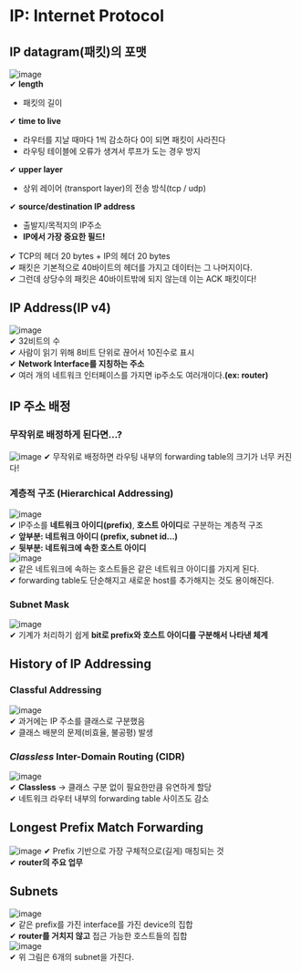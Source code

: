 # IP: Internet Protocol

## IP datagram(패킷)의 포맷

![image](https://user-images.githubusercontent.com/109324637/196198321-4f6909a6-94df-4064-b88c-749c8558a761.png)  
✔ **length**

- 패킷의 길이

✔ **time to live**

- 라우터를 지날 때마다 1씩 감소하다 0이 되면 패킷이 사라진다
- 라우팅 테이블에 오류가 생겨서 루프가 도는 경우 방지

✔ **upper layer**

- 상위 레이어 (transport layer)의 전송 방식(tcp / udp)

✔ **source/destination IP address**

- 출발지/목적지의 IP주소
- **IP에서 가장 중요한 필드!**

✔ TCP의 헤더 20 bytes + IP의 헤더 20 bytes  
✔ 패킷은 기본적으로 40바이트의 헤더를 가지고 데이터는 그 나머지이다.  
✔ 그런데 상당수의 패킷은 40바이트밖에 되지 않는데 이는 ACK 패킷이다!

## IP Address(IP v4)

![image](https://user-images.githubusercontent.com/109324637/196199997-912f678e-c9e4-4476-8f8b-4a4779d1a727.png)  
✔ 32비트의 수  
✔ 사람이 읽기 위해 8비트 단위로 끊어서 10진수로 표시  
✔ **Network Interface를 지칭하는 주소**  
✔ 여러 개의 네트워크 인터페이스를 가지면 ip주소도 여러개이다.**(ex: router)**

## IP 주소 배정

### 무작위로 배정하게 된다면...?

![image](https://user-images.githubusercontent.com/109324637/196201261-3257de56-24b8-4c05-9d03-cb8526abd006.png)
✔ 무작위로 배정하면 라우팅 내부의 forwarding table의 크기가 너무 커진다!

### 계층적 구조 (Hierarchical Addressing)

![image](https://user-images.githubusercontent.com/109324637/196201116-51b9c9d3-f81b-498b-8346-6ee2fdf57e4b.png)  
✔ IP주소를 **네트워크 아이디(prefix)**, **호스트 아이디**로 구분하는 계층적 구조  
✔ **앞부분: 네트워크 아이디 (prefix, subnet id...)**  
✔ **뒷부분: 네트워크에 속한 호스트 아이디**  
![image](https://user-images.githubusercontent.com/109324637/196202645-38b1f406-059d-4cc6-adfb-c1b33ca5be3f.png)  
✔ 같은 네트워크에 속하는 호스트들은 같은 네트워크 아이디를 가지게 된다.  
✔ forwarding table도 단순해지고 새로운 host를 추가해지는 것도 용이해진다.

### Subnet Mask

![image](https://user-images.githubusercontent.com/109324637/196201952-85b9566c-2d71-470b-853c-b64814840258.png)  
✔ 기계가 처리하기 쉽게 **bit로 prefix와 호스트 아이디를 구분해서 나타낸 체계**

## History of IP Addressing

### Classful Addressing

![image](https://user-images.githubusercontent.com/109324637/196203482-8b2a8d70-e250-4149-8783-9387938bd3ba.png)  
✔ 과거에는 IP 주소를 클래스로 구분했음  
✔ 클래스 배분의 문제(비효율, 불공평) 발생

### **_Classless_** Inter-Domain Routing (CIDR)

![image](https://user-images.githubusercontent.com/109324637/196204746-581337be-95ab-4a70-ae77-5bed5e6bcaed.png)  
✔ **Classless** -> 클래스 구분 없이 필요한만큼 유연하게 할당  
✔ 네트워크 라우터 내부의 forwarding table 사이즈도 감소

## Longest Prefix Match Forwarding

![image](https://user-images.githubusercontent.com/109324637/196206333-cb6d90d0-ab9f-46f3-ade4-6fe41660eedd.png)
✔ Prefix 기반으로 가장 구체적으로(길게) 매칭되는 것  
✔ **router의 주요 업무**

## Subnets

![image](https://user-images.githubusercontent.com/109324637/196207470-c72f4eda-b597-4145-80c6-048bb99cf610.png)  
✔ 같은 prefix를 가진 interface를 가진 device의 집합  
✔ **router를 거치지 않고** 접근 가능한 호스트들의 집합  
![image](https://user-images.githubusercontent.com/109324637/196208323-905a80e6-93f2-485f-ad2e-85b34932f422.png)  
✔ 위 그림은 6개의 subnet을 가진다.
